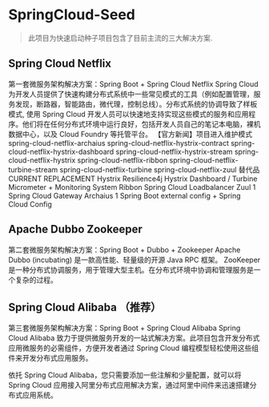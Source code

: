 # SpringCloud-Seed
> 此项目为快速启动种子项目包含了目前主流的三大解决方案.

## Spring Cloud Netflix
第一套微服务架构解决方案：Spring Boot + Spring Cloud Netflix
Spring Cloud 为开发人员提供了快速构建分布式系统中一些常见模式的工具（例如配置管理，服务发现，断路器，智能路由，微代理，控制总线）。分布式系统的协调导致了样板模式, 使用 Spring Cloud 开发人员可以快速地支持实现这些模式的服务和应用程序。他们将在任何分布式环境中运行良好，包括开发人员自己的笔记本电脑，裸机数据中心，以及 Cloud Foundry 等托管平台。
【官方新闻】项目进入维护模式
spring-cloud-netflix-archaius
spring-cloud-netflix-hystrix-contract
spring-cloud-netflix-hystrix-dashboard
spring-cloud-netflix-hystrix-stream
spring-cloud-netflix-hystrix
spring-cloud-netflix-ribbon
spring-cloud-netflix-turbine-stream
spring-cloud-netflix-turbine
spring-cloud-netflix-zuul
替代品
CURRENT	REPLACEMENT
Hystrix	Resilience4j
Hystrix Dashboard / Turbine	Micrometer + Monitoring System
Ribbon	Spring Cloud Loadbalancer
Zuul 1	Spring Cloud Gateway
Archaius 1	Spring Boot external config + Spring Cloud Config

## Apache Dubbo Zookeeper
第二套微服务架构解决方案：Spring Boot + Dubbo + Zookeeper
Apache Dubbo (incubating) 是一款高性能、轻量级的开源 Java RPC 框架。
ZooKeeper 是一种分布式协调服务，用于管理大型主机。在分布式环境中协调和管理服务是一个复杂的过程。

## Spring Cloud Alibaba （推荐）
第三套微服务架构解决方案：Spring Boot + Spring Cloud Alibaba
Spring Cloud Alibaba 致力于提供微服务开发的一站式解决方案。此项目包含开发分布式应用微服务的必需组件，方便开发者通过 Spring Cloud 编程模型轻松使用这些组件来开发分布式应用服务。

依托 Spring Cloud Alibaba，您只需要添加一些注解和少量配置，就可以将 Spring Cloud 应用接入阿里分布式应用解决方案，通过阿里中间件来迅速搭建分布式应用系统。